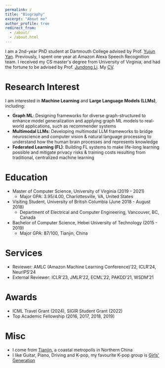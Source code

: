 ```yaml
---
permalink: /
title: "Biography"
excerpt: "About me"
author_profile: true
redirect_from: 
  - /about/
  - /about.html
---
```

I am a 2nd-year PhD student at Dartmouth College advised by Prof. [Yujun Yan](https://sites.google.com/umich.edu/yujunyan/home).
Previously, I spent one year at Amazon Alexa Speech Recognition team. I received my CS master's degree from University of Virginia, and had the fortune to be advised by Prof. [Jundong Li](http://www.ece.virginia.edu/~jl6qk/). My [CV](https://tttae.github.io/zheng_huang_cv.pdf).


Research Interest
===
I am interested in **Machine Learning** and **Large Language Models (LLMs)**, including:

   * **Graph ML**: Designing frameworks for diverse graph-structured to enhance model generalization and applying graph ML models to real-world applications, such as recommender systems
   * **Multimodal LLMs**: Developing multimodal LLM frameworks to bridge neuroscience and computer vision \& natural language processing to understand how the human brain processes and represents knowledge
  * **Federated Learning (FL)**: Building FL systems to make life-long learning possible and mitigate privacy risks \& training costs resulting from traditional, centralized machine learning 
    

Education
===
* Master of Computer Science, University of Virginia (2019 - 2021)
  * Major GPA: 3.95/4.00, Charlottesville, VA, United States
* Visiting Student, University of British Columbia (June 2018 - August 2018)
  * Department of Electrical and Computer Engineering, Vancouver, BC, Canada 
* Bachelor of Computer Science, Hebei University of Technology (2015 - 2019)
  * Major GPA: 87/100, Tianjin, China
 
 

Services
===
* Reviewer: AMLC (Amazon Machine Learning Conference)’22, ICLR’24, NeurIPS’24
* External Reviewer: ICLR'23, JMLR'22, ECML'22, PAKDD’21, WSDM’21


Awards
===
* ICML Travel Grant (2024), SIGIR Student Grant (2022)
* Top Academic Fellowship (2016, 2017, 2018, 2019)

Misc
===
* I come from [Tianjin](https://en.wikipedia.org/wiki/Tianjin), a coastal metropolis in Northern China
* I like Guitar, Piano, Driving and K-pop, my favourite K-pop group is [Girls' Generation](https://en.wikipedia.org/wiki/Girls%27_Generation)

<body> 
 <div align="left">

<script type='text/javascript' id='clustrmaps' src='//cdn.clustrmaps.com/map_v2.js?cl=ffffff&w=500&t=n&d=i_vS7yVc7igJx0i6aeUshfneF7fgbXZA48Cf6bC_Jn8&co=2d78ad&ct=ffffff&cmo=3acc3a&cmn=ff5353'></script>
   </div>
</body>



